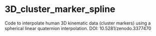 # 3D_cluster_marker_spline
Code to interpolate human 3D kinematic data (cluster markers) using a spherical linear quaternion interpolation. DOI: 10.5281/zenodo.3377470
